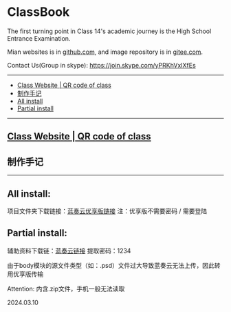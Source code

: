 # ClassBook
The first turning point in Class 14's academic journey is the High School Entrance Examination.

Mian websites is in [github.com](https://github.com/lovcoxin/classbook), and image repository is in [gitee.com](https://gitee.com/lycolovcoxin/classbook).

Contact Us(Group in skype): https://join.skype.com/yPRKhVxIXfEs

---

  * [Class Website | QR code of class](##Class-Website-|-QR-code-of-class)
  * [制作手记](#制作手记)
  * [All install](#all-install)
  * [Partial install](#partial-install)

---

## [Class Website | QR code of class](https://lxxgd.github.io/)


## 制作手记

---

## All install:
项目文件夹下载链接：[蓝奏云优享版链接](https://www.ilanzou.com/s/ibr1yYy)
注：优享版不需要密码 / 需要登陆

## Partial install:
辅助资料下载链：[蓝奏云链接](https://lovcoxin.lanzout.com/iAFYx1qvfjfi)
提取密码：1234

由于body模块的源文件类型（如：.psd）文件过大导致蓝奏云无法上传，因此转用优享版传输

Attention: 内含.zip文件，手机一般无法读取

2024.03.10


